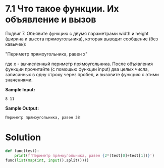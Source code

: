 # 7.1 Что такое функции. Их объявление и вызов

Подвиг 7. Объявите функцию с двумя параметрами width и height (ширина и высота прямоугольника), которая выводит
сообщение (без кавычек):

"Периметр прямоугольника, равен x"

где x - вычисленный периметр прямоугольника. После объявления функции прочитайте (с помощью функции input) два целых
числа, записанных в одну строку через пробел, и вызовите функцию с этими значениями.

**Sample Input:**

```
8 11
```

**Sample Output:**

```
Периметр прямоугольника, равен 38
```

# Solution

```python
def func(test):
    print(f'Периметр прямоугольника, равен {2*(test[0]+test[1])}')
func(list(map(int, input().split())))
```